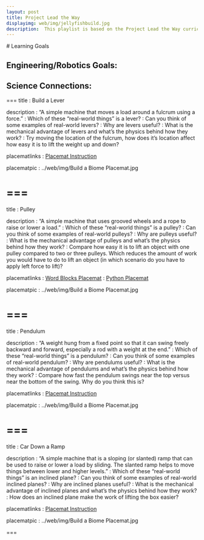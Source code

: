 ```yaml
---
layout: post
title: Project Lead the Way
displayimg: web/img/jellyfishbuild.jpg
description:  This playlist is based on the Project Lead the Way curriculum and will guide you along to learn about three of the most useful simple machines. A simple machine is a device that makes work easier by helping to move an object over a distance. Simple machines include levers, inclined planes, pulleys, wheels and axles, wedges, and screws. We’ll also learn about work, force, and energy.
---
```

<div class="learninggoals" markdown="1">
# Learning Goals

Engineering/Robotics Goals: 
- 

Science Connections: 
- 

</div>

===
title
: Build a Lever

description
: “A simple machine that moves a load around a fulcrum using a force.”
: Which of these “real-world things” is a lever?
: Can you think of some examples of real-world levers?
: Why are levers useful?
: What is the mechanical advantage of levers and what’s the physics behind how they work?
: Try moving the location of the fulcrum, how does it’s location affect how easy it is to lift the weight up and down? 

placematlinks
: [Placemat Instruction](https://docs.google.com/presentation/d/1XdS9qq71YbAI6WJrtEV2wbspbQDlo5qHtBwXPsDAkmM/edit?usp=sharing)

placematpic
: ../web/img/Build a Biome Placemat.jpg

===
===
title
: Pulley

description
: “A simple machine that uses grooved wheels and a rope to raise or lower a load.”
: Which of these “real-world things” is a pulley?
: Can you think of some examples of real-world pulleys?
: Why are pulleys useful?
: What is the mechanical advantage of pulleys and what’s the physics behind how they work?
: Compare how easy it is to lift an object with one pulley compared to two or three pulleys. Which reduces the amount of work you would have to do to lift an object (in which scenario do you have to apply left force to lift)?

placematlinks
: [Word Blocks Placemat](https://docs.google.com/presentation/d/1Q4KGAajViycdR7D-XrRNYV4lumtD-KWOXPiHsuKiAQE/edit?usp=sharing)
: [Python Placemat](https://docs.google.com/presentation/d/1crWFW--VFjFiSbq-dCrPEfppYmowQ40XIEw44P2zdKw/edit?usp=sharing)

placematpic
: ../web/img/Build a Biome Placemat.jpg

===
===
title
: Pendulum

description
: “A weight hung from a fixed point so that it can swing freely backward and forward, especially a rod with a weight at the end.”
: Which of these “real-world things” is a pendulum?
: Can you think of some examples of real-world pendulum?
: Why are pendulums useful?
: What is the mechanical advantage of pendulums and what’s the physics behind how they work?
: Compare how fast the pendulum swings near the top versus near the bottom of the swing. Why do you think this is?

placematlinks
: [Placemat Instruction](https://docs.google.com/presentation/d/1c9_GczzwYxmritLLtvSjRxFHvt9C0ulgizFvOXPfprA/edit?usp=sharing)

placematpic
: ../web/img/Build a Biome Placemat.jpg

===
===
title
: Car Down a Ramp

description
: “A simple machine that is a sloping (or slanted) ramp that can be used to raise or lower a load by sliding. The slanted ramp helps to move things between lower and higher levels.”
: Which of these “real-world things” is an inclined plane?
: Can you think of some examples of real-world inclined planes?
: Why are inclined planes useful?
: What is the mechanical advantage of inclined planes and what’s the physics behind how they work?
: How does an inclined plane make the work of lifting the box easier?

placematlinks
: [Placemat Instruction](https://docs.google.com/presentation/d/1JSclexc57qLUZUyvGTEJ0lE07vYipoUiioAh8G0NvVY/edit?usp=sharing)

placematpic
: ../web/img/Build a Biome Placemat.jpg

===
